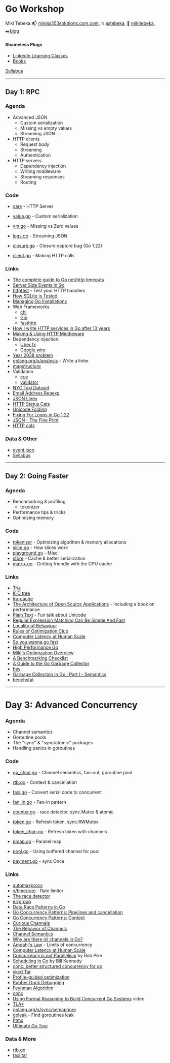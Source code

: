 # Go Workshop

Miki Tebeka
📬 [miki@353solutions.com.com](mailto:miki@353solutions.com), 𝕏 [@tebeka](https://twitter.com/tebeka), 👨 [mikitebeka](https://www.linkedin.com/in/mikitebeka/), ✒️[blog](https://www.ardanlabs.com/blog/)

#### Shameless Plugs

- [LinkedIn Learning Classes](https://www.linkedin.com/learning/instructors/miki-tebeka)
- [Books](https://pragprog.com/search/?q=miki+tebeka)

[Syllabus](_extra/syllabus.pdf)


---

## Day 1: RPC

### Agenda

- Advanced JSON
    - Custom serialization
    - Missing vs empty values
    - Streaming JSON
- HTTP clients
    - Request body
    - Streaming
    - Authentication
- HTTP servers
    - Dependency injection
    - Writing middleware
    - Streaming responses
    - Routing


### Code


- [cars](cars/) - HTTP Server

- [value.go](value/value.go) - Custom serialization
- [vm.go](vm/vm.go) - Missing vs Zero values
- [logs.go](logs/logs.go) - Streaming JSON
- [closure.go](closure/closure.go) - Closure capture bug (Go 1.22)
- [client.go](events/client.go) - Making HTTP calls

### Links

- [The complete guide to Go net/http timeouts](https://blog.cloudflare.com/the-complete-guide-to-golang-net-http-timeouts/)
- [Server Side Events in Go](https://medium.com/@rian.eka.cahya/server-sent-event-sse-with-go-10592d9c2aa1)
- [httptest](https://pkg.go.dev/net/http/httptest) - Test your HTTP handlers
- [How SQLite is Tested](https://www.sqlite.org/testing.html)
- [Managing Go Installations](https://go.dev/doc/manage-install)
- Web Frameworks
    - [chi](https://go-chi.io/)
    - [Gin](https://gin-gonic.com/)
    - [fasthttp](https://github.com/valyala/fasthttp)
- [How I write HTTP services in Go after 13 years](https://grafana.com/blog/2024/02/09/how-i-write-http-services-in-go-after-13-years/)
- [Making & Using HTTP Middleware](https://www.alexedwards.net/blog/making-and-using-middleware)
- Dependency injection:
    - [Uber fx](https://github.com/uber-go/fx)
    - [Google wire](https://github.com/google/wire)
- [Year 2038 problem](https://en.wikipedia.org/wiki/Year_2038_problem)
- [golang.org/x/analysis](https://pkg.go.dev/golang.org/x/tools/go/analysis) - Write a linter
- [mapstructure](https://pkg.go.dev/github.com/mitchellh/mapstructure#example-Decode)
- Validation
    - [cue](https://cuelang.org/docs/introduction/)
    - [validator](https://github.com/go-playground/validator)
- [NYC Taxi Dataset](https://www.nyc.gov/site/tlc/about/tlc-trip-record-data.page)
- [Email Address Regexp](https://emailregex.com/index.html)
- [JSON Lines](https://jsonlines.org/)
- [HTTP Status Cats](https://http.cat/)
- [Unicode Folding](https://www.unicode.org/L2/L2000/00261-tr25-0d1.html)
- [Fixing For Loops in Go 1.22](https://go.dev/blog/loopvar-preview)
- [JSON - The Fine Print](https://www.ardanlabs.com/blog/2024/10/json-the-fine-print-part-1.html)
- [HTTP cats](https://http.cat/)

### Data & Other

- [event.json](_extra/event.json)
- [Syllabus](_extra/syllabus.pdf)

---
## Day 2: Going Faster

### Agenda

- Benchmarking & profiling
    - tokenizer
- Performance tips & tricks
- Optimizing memory

### Code

- [tokenizer](tokenizer) - Optimizing algorithm & memory allocations
- [slice.go](slice/slice.go) - How slices work
- [playground.go](playground/playground.go) - Misc
- [store](store) - Cache & better serialization
- [matrix.go](matrix/matrix.go) - Getting friendly with the CPU cache

### Links

- [Trie](https://en.wikipedia.org/wiki/Trie)
- [K-D tree](https://en.wikipedia.org/wiki/K-d_tree)
- [lru-cache](https://pkg.go.dev/github.com/hashicorp/golang-lru/v2)
- [The Architecture of Open Source Applications](https://aosabook.org/en/) - Including a book on performance
- [Plain Text](https://www.youtube.com/watch?v=4mRxIgu9R70) - Fun talk about Unicode
- [Regular Expression Matching Can Be Simple And Fast](https://swtch.com/~rsc/regexp/regexp1.html)
- [Locality of Behaviour](https://htmx.org/essays/locality-of-behaviour/)
- [Rules of Optimization Club](https://wiki.c2.com/?RulesOfOptimizationClub)
- [Computer Latency at Human Scale](https://twitter.com/jordancurve/status/1108475342468120576)
- [So you wanna go fast](https://www.slideshare.net/TylerTreat/so-you-wanna-go-fast-80300458)
- [High Performance Go](https://dave.cheney.net/high-performance-go-workshop/gophercon-2019.html)
- [Miki's Optimization Overview](_extra/optimize.md)
- [A Benchmarking Checklist](https://www.brendangregg.com/blog/2018-06-30/benchmarking-checklist.html)
- [A Guide to the Go Garbage Collector](https://tip.golang.org/doc/gc-guide)
- [hey](https://github.com/rakyll/hey)
- [Garbage Collection In Go : Part I - Semantics](https://www.ardanlabs.com/blog/2018/12/garbage-collection-in-go-part1-semantics.html)
- [benchstat](https://pkg.go.dev/golang.org/x/perf/cmd/benchstat)

---

# Day 3: Advanced Concurrency

### Agenda

- Channel semantics
- Goroutine pools
- The "sync" & "sync/atomic" packages
- Handling panics in goroutines

### Code


- [go_chan.go](go_chan/go_chan.go) - Channel semantics, fan-out, goroutine pool
- [rtb.go](rtb/rtb.go) - Context & cancellation
- [taxi.go](taxi/taxi.go) - Convert serial code to concurrent
- [fan_in.go](fan_in/fan_in.go) - Fan-in pattern


- [counter.go](counter/counter.go) - race detector, sync.Mutex & atomic
- [token.go](token/token.go) - Refresh token, sync.RWMutex
- [token_chan.go](token_chan/token_chan.go) - Refresh token with channels
- [pmap.go](pmap/pmap.go) - Parallel map
- [pool.go](pool/pool.go) - Using buffered channel for pool
- [payment.go](payment/payment.go) - sync.Once

### Links

- [automaxprocs](https://pkg.go.dev/go.uber.org/automaxprocs@v1.6.0/maxprocs)
- [x/time/rate](https://pkg.go.dev/golang.org/x/time/rate) - Rate limiter
- [The race detector](https://go.dev/doc/articles/race_detector)
- [errgroup](https://pkg.go.dev/golang.org/x/sync/errgroup)
- [Data Race Patterns in Go](https://eng.uber.com/data-race-patterns-in-go/)
- [Go Concurrency Patterns: Pipelines and cancellation](https://go.dev/blog/pipelines)
- [Go Concurrency Patterns: Context](https://go.dev/blog/context)
- [Curious Channels](https://dave.cheney.net/2013/04/30/curious-channels)
- [The Behavior of Channels](https://www.ardanlabs.com/blog/2017/10/the-behavior-of-channels.html)
- [Channel Semantics](https://www.353solutions.com/channel-semantics)
- [Why are there nil channels in Go?](https://medium.com/justforfunc/why-are-there-nil-channels-in-go-9877cc0b2308)
- [Amdahl's Law](https://en.wikipedia.org/wiki/Amdahl%27s_law) - Limits of concurrency
- [Computer Latency at Human Scale](https://twitter.com/jordancurve/status/1108475342468120576/photo/1)
- [Concurrency is not Parallelism](https://www.youtube.com/watch?v=cN_DpYBzKso) by Rob Pike
- [Scheduling in Go](https://www.ardanlabs.com/blog/2018/08/scheduling-in-go-part2.html) by Bill Kennedy
- [conc: better structured concurrency for go](https://github.com/sourcegraph/conc)
- [xkcd Tar](https://xkcd.com/1168/)
- [Profile-guided optimization](https://go.dev/doc/pgo)
- [Rubber Duck Debugging](https://en.wikipedia.org/wiki/Rubber_duck_debugging)
- [Feynman Algorithm](https://wiki.c2.com/?FeynmanAlgorithm)
- [conc](https://github.com/sourcegraph/conc)
- [Using Formal Reasoning to Build Concurrent Go Systems](https://www.youtube.com/watch?v=yiVOJqXTWfc) video
- [TLA+](https://learntla.com/#)
- [golang.org/x/sync/semaphore](https://pkg.go.dev/golang.org/x/sync/semaphore)
- [goleak](https://github.com/uber-go/goleak) - Find goroutines leak
- [htmx](https://htmx.org/)
- [Ultimate Go Tour](https://tour.ardanlabs.com/tour/eng/list)


### Data & More

- [rtb.go](_extra/rtb.go)
- [taxi.tar](https://storage.googleapis.com/353solutions/c/data/taxi.tar)
